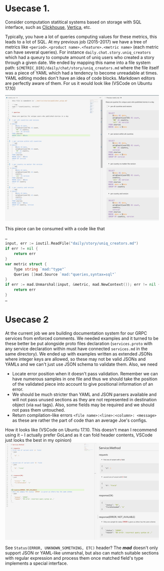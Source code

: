 # Usecase 1.

Consider computation statitical systems based on storage with SQL interface, such as [Clickhouse](https://clickhouse.yandex), 
[Vertica](https://vertica.com), etc. 

Typically, you have a lot of queries computing values for these metrics, this leads to a lot of SQL. 
At my previous job (2015-2017) we have a tree of metrics like `<period>.<product name>.<feature>.<metric name>` (each metric can have several queries).
For instance `daily.chat.story.uniq_creators` which had a queury to compute amount of uniq users who created a story through
a given date. We ended by mapping this name into a file system path: `${METRIC_DIR}/daily/chat/story/uniq_creators.md`
where the file itself was a piece of YAML which had a tendency to become unreadable at times. 
YAML editing modes don't have an idea of code blocks. Markdown editors are perfectly aware of them.
For us it would look like (VSCode on Ubuntu 17.10)

![example](usecase_example.png)


This piece can be consumed with a code like that

```go
…
input, err := ioutil.ReadFile("daily/story/uniq_creators.md")
if err != nil {
	return err
}
var metric struct {
	Type string `mad:"type"`
	Queries []mad.Source `mad:"queries,syntax=sql"`
}
if err := mad.Unmarshal(input, &metric, mad.NewContext()); err != nil {
	return err
}
…
``` 

# Usecase 2
At the current job we are building documentation system for our GRPC services from enforced comments. We needed examples 
and it turned to be these better be put alongside proto files declaration (`services.proto` with any service declaration within
must have connected `services.md` in the same directory). We ended up with examples written as extended JSONs where 
integer keys are allowed, so these may not be valid JSONs and YAMLs and we can't just use JSON schema to validate them.
Also, we need 
* Locate error position when it doesn't pass validation. Remember we can have numerous samples in one file and thus 
we should take the position of the validated piece into account to give positional information of an error.
* We should be much stricter than YAML and JSON parsers available and will not pass unused sections as they are not
represented in destination object (via `mad` tags). Also, some fields may be required and we should not pass them 
untouched.
* Return compilation-like errors `<file name>:<line>:<column>: <message>` as these are rather the part of code than
an average Joe's configs.  

How it looks like (VSCode on Ubuntu 17.10. This doesn't mean I recommend using it – I actually prefer GoLand as it can
fold header contents, VSCode just looks the best in my opinion)
![example2](usecase2_example.png)

See `Status(ERROR, UNKNOWN_SOMETHING, ETC)` header? The ___mad___ doesn't only support JSON or YAML-like unmarshal,
but also can match suitable sections with regular expression and process them once matched field's type implements a
special interface.

 